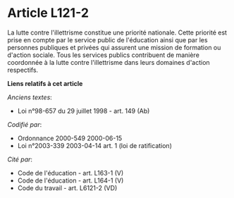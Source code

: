 # Article L121-2

La lutte contre l'illettrisme constitue une priorité nationale. Cette priorité est prise en compte par le service public de
l'éducation ainsi que par les personnes publiques et privées qui assurent une mission de formation ou d'action sociale. Tous
les services publics contribuent de manière coordonnée à la lutte contre l'illettrisme dans leurs domaines d'action
respectifs.

**Liens relatifs à cet article**

_Anciens textes_:

  - Loi n°98-657 du 29 juillet 1998 - art. 149 (Ab)

_Codifié par_:

  - Ordonnance 2000-549 2000-06-15
  - Loi n°2003-339 2003-04-14 art. 1 (loi de ratification)

_Cité par_:

  - Code de l'éducation - art. L163-1 (V)
  - Code de l'éducation - art. L164-1 (V)
  - Code du travail - art. L6121-2 (VD)
